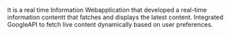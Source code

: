 It is a real time Information Webapplication that developed a real-time information contentt that fatches and displays the latest content. Integrated GoogleAPI to fetch live content dynamically based on user preferences.


